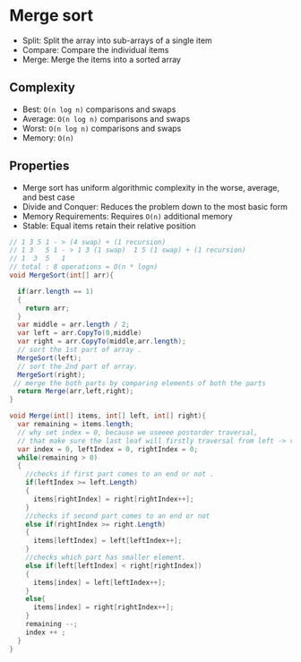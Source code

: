 
# Merge sort

- Split: Split the array into sub-arrays of a single item
- Compare: Compare the individual items
- Merge: Merge the items into a sorted array


## Complexity

- Best: `O(n log n)` comparisons and swaps
- Average: `O(n log n)` comparisons and swaps
- Worst: `O(n log n)` comparisons and swaps
- Memory: `O(n)`

## Properties
- Merge sort has uniform algorithmic complexity in the worse, average, and best case
- Divide and Conquer: Reduces the problem down to the most basic form
- Memory Requirements: Requires `O(n)` additional memory
- Stable: Equal items retain their relative position

```csharp
// 1 3 5 1 - > (4 swap) + (1 recursion)
// 1 3   5 1 - > 1 3 (1 swap)  1 5 (1 swap) + (1 recursion)
// 1  3  5   1
// total : 8 operations = O(n * logn)
void MergeSort(int[] arr){

  if(arr.length == 1)
  {
    return arr;
  }
  var middle = arr.length / 2;
  var left = arr.CopyTo(0,middle)
  var right = arr.CopyTo(middle,arr.length);
  // sort the 1st part of array .
  MergeSort(left);
  // sort the 2nd part of array.
  MergeSort(right);
 // merge the both parts by comparing elements of both the parts
  return Merge(arr,left,right);
}

void Merge(int[] items, int[] left, int[] right){
  var remaining = items.length;
  // why set index = 0, because we useeee postorder traversal,
  // that make sure the last leaf will firstly traversal from left -> right
  var index = 0, leftIndex = 0, rightIndex = 0;
  while(remaining > 0)
  {
    //checks if first part comes to an end or not .
    if(leftIndex >= left.Length)
    {
      items[rightIndex] = right[rightIndex++];
    }
    //checks if second part comes to an end or not
    else if(rightIndex >= right.Length)
    {
      items[leftIndex] = left[leftIndex++];
    }
    //checks which part has smaller element.
    else if(left[leftIndex] < right[rightIndex])
    {
      items[index] = left[leftIndex++];
    }
    else{
      items[index] = right[rightIndex++];
    }
    remaining --;
    index ++ ;
  }
}
```
